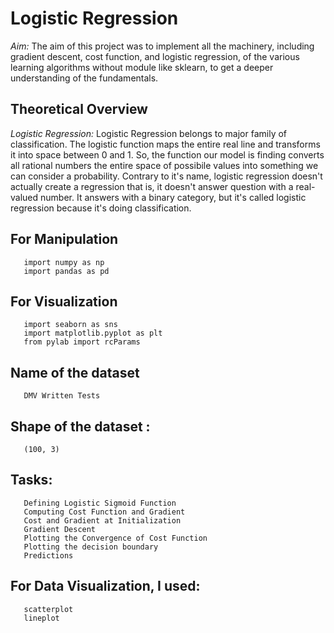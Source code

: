 # Logistic Regression

*Aim:* The aim of this project was to implement all the machinery, including gradient descent, cost function, and logistic regression, of the various learning algorithms without module like sklearn, to get a deeper understanding of the fundamentals.

## Theoretical Overview

*Logistic Regression:* Logistic Regression belongs to major family of classification. The logistic function maps the entire real line and transforms it into space between 0 and 1. So, the function our model is finding converts all rational numbers the entire space of possibile values into something we can consider a probability. Contrary to it's name, logistic regression doesn't actually create a regression that is, it doesn't answer question with a real-valued number. It answers with a binary category, but it's called logistic regression because it's doing classification.

## For Manipulation
       import numpy as np
       import pandas as pd

## For Visualization
       import seaborn as sns
       import matplotlib.pyplot as plt 
       from pylab import rcParams
                  
## Name of the dataset
       DMV Written Tests
                   
## Shape of the dataset : 
       (100, 3)

## Tasks:
       Defining Logistic Sigmoid Function
       Computing Cost Function and Gradient
       Cost and Gradient at Initialization
       Gradient Descent
       Plotting the Convergence of Cost Function
       Plotting the decision boundary
       Predictions

## For Data Visualization, I used:
       scatterplot
       lineplot
